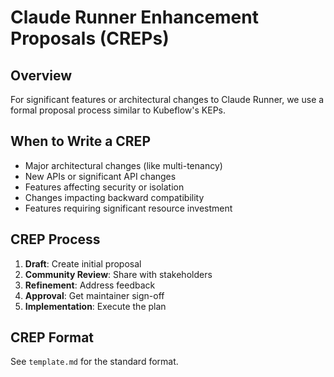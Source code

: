 # Claude Runner Enhancement Proposals (CREPs)

## Overview
For significant features or architectural changes to Claude Runner, we use a formal proposal process similar to Kubeflow's KEPs.

## When to Write a CREP
- Major architectural changes (like multi-tenancy)
- New APIs or significant API changes
- Features affecting security or isolation
- Changes impacting backward compatibility
- Features requiring significant resource investment

## CREP Process
1. **Draft**: Create initial proposal
2. **Community Review**: Share with stakeholders
3. **Refinement**: Address feedback
4. **Approval**: Get maintainer sign-off
5. **Implementation**: Execute the plan

## CREP Format
See `template.md` for the standard format.